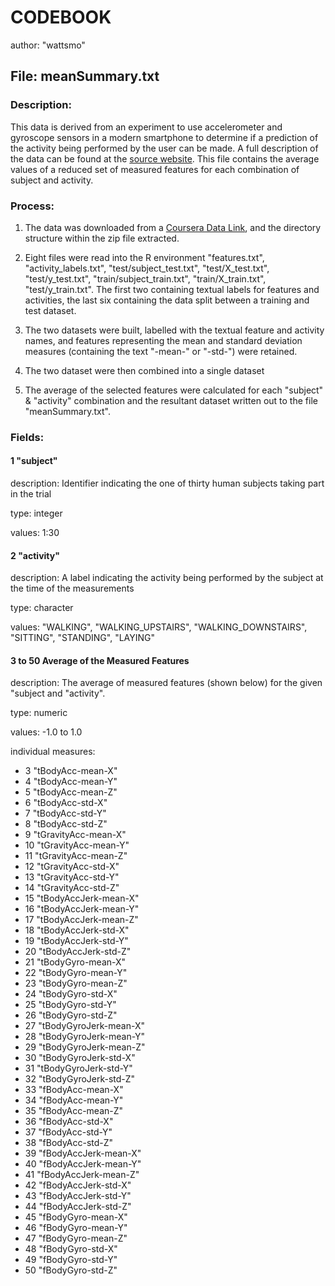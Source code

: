 # CODEBOOK

author: "wattsmo"

## File: meanSummary.txt

### Description: 

This data is derived from an experiment to use accelerometer and gyroscope sensors in a modern smartphone to determine if a prediction of the activity being performed by the user can be made. A full description of the data can be found at the [source website](http://archive.ics.uci.edu/ml/datasets/Human+Activity+Recognition+Using+Smartphones).  This file contains the average values of a reduced set of measured features for each combination of subject and activity.

### Process:

1. The data was downloaded from a [Coursera Data Link](https://d396qusza40orc.cloudfront.net/getdata%2Fprojectfiles%2FUCI%20HAR%20Dataset.zip), and the directory structure within the zip file extracted.

2. Eight files were read into the R environment "features.txt", "activity_labels.txt", "test/subject_test.txt", "test/X_test.txt", "test/y_test.txt",  "train/subject_train.txt", "train/X_train.txt", "test/y_train.txt".  The first two containing textual labels for features and activities, the last six containing the data split between a training and test dataset.

3. The two datasets were built, labelled with the textual feature and activity names, and features representing the mean and standard deviation measures (containing the text "-mean-" or "-std-") were retained.

4. The two dataset were then combined into a single dataset

5. The average of the selected features were calculated for each "subject" & "activity" combination and the resultant dataset written out to the file "meanSummary.txt".


### Fields:

#### 1 "subject"

description: Identifier indicating the one of thirty human subjects taking part in the trial
    
type: integer
    
values: 1:30
    
#### 2 "activity"

description: A label indicating the activity being performed by the subject at the time of the measurements
    
type: character
    
values:
    "WALKING", "WALKING_UPSTAIRS", "WALKING_DOWNSTAIRS", "SITTING", "STANDING", "LAYING"
        

#### 3 to 50 Average of the Measured Features 

description: The average of measured features (shown below) for the given "subject and "activity".
    
type: numeric
    
values: -1.0 to 1.0

individual measures:

* 3 "tBodyAcc-mean-X"
* 4 "tBodyAcc-mean-Y"
* 5 "tBodyAcc-mean-Z"
* 6 "tBodyAcc-std-X"
* 7 "tBodyAcc-std-Y"
* 8 "tBodyAcc-std-Z"
* 9 "tGravityAcc-mean-X"
* 10 "tGravityAcc-mean-Y"
* 11 "tGravityAcc-mean-Z"
* 12 "tGravityAcc-std-X"
* 13 "tGravityAcc-std-Y"
* 14 "tGravityAcc-std-Z"
* 15 "tBodyAccJerk-mean-X"
* 16 "tBodyAccJerk-mean-Y"
* 17 "tBodyAccJerk-mean-Z"
* 18 "tBodyAccJerk-std-X"
* 19 "tBodyAccJerk-std-Y"
* 20 "tBodyAccJerk-std-Z"
* 21 "tBodyGyro-mean-X"
* 22 "tBodyGyro-mean-Y"
* 23 "tBodyGyro-mean-Z"
* 24 "tBodyGyro-std-X"
* 25 "tBodyGyro-std-Y"
* 26 "tBodyGyro-std-Z"
* 27 "tBodyGyroJerk-mean-X"
* 28 "tBodyGyroJerk-mean-Y"
* 29 "tBodyGyroJerk-mean-Z"
* 30 "tBodyGyroJerk-std-X"
* 31 "tBodyGyroJerk-std-Y"
* 32 "tBodyGyroJerk-std-Z"
* 33 "fBodyAcc-mean-X"
* 34 "fBodyAcc-mean-Y"
* 35 "fBodyAcc-mean-Z"
* 36 "fBodyAcc-std-X"
* 37 "fBodyAcc-std-Y"
* 38 "fBodyAcc-std-Z"
* 39 "fBodyAccJerk-mean-X"
* 40 "fBodyAccJerk-mean-Y"
* 41 "fBodyAccJerk-mean-Z"
* 42 "fBodyAccJerk-std-X"
* 43 "fBodyAccJerk-std-Y"
* 44 "fBodyAccJerk-std-Z"
* 45 "fBodyGyro-mean-X"
* 46 "fBodyGyro-mean-Y"
* 47 "fBodyGyro-mean-Z"
* 48 "fBodyGyro-std-X"
* 49 "fBodyGyro-std-Y"
* 50 "fBodyGyro-std-Z"
